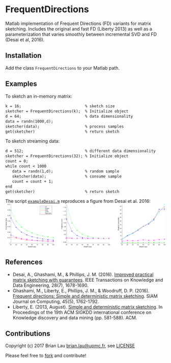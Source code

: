 # FrequentDirections
Matlab implementation of Frequent Directions (FD) variants for matrix sketching. Includes the original and fast FD (Liberty 2013) as well as a parameterization that varies smoothly between incremental SVD and FD (Desai et al, 2016).

## Installation
Add the class `FrequentDirections` to your Matlab path.

## Examples
To sketch an in-memory matrix:
```
k = 16;                            % sketch size
sketcher = FrequentDirections(k);  % Initialize object
d = 64;                            % data dimensionality
data = randn(1000,d);
sketcher(data);                    % process samples
get(sketcher)                      % return sketch
```
To sketch streaming data:
```
d = 512;                           % different data dimensionality
sketcher = FrequentDirections(32); % Initialize object
count = 0;
while count < 1000
   data = randn(1,d);              % random sample
   sketcher(data);                 % consume sample
   count = count + 1;
end
get(sketcher)                      % return sketch
```
The script [`exampleDesai.m`](https://github.com/brian-lau/FrequentDirections/blob/master/Examples/exampleDesai.m) reproduces a figure from Desai et al. 2016:
<img src="https://raw.githubusercontent.com/brian-lau/FrequentDirections/master/Examples/exampleDesai.png" alt="Drawing" style="width: 700px;" />
## References
* Desai, A., Ghashami, M., & Phillips, J. M. (2016). [Improved practical matrix sketching with guarantees](http://ieeexplore.ieee.org/abstract/document/7429755/). IEEE Transactions on Knowledge and Data Engineering, 28(7), 1678-1690.
* Ghashami, M., Liberty, E., Phillips, J. M., & Woodruff, D. P. (2016). [Frequent directions: Simple and deterministic matrix sketching](http://epubs.siam.org/doi/abs/10.1137/15M1009718?journalCode=smjcat). SIAM Journal on Computing, 45(5), 1762-1792.
* Liberty, E. (2013, August). [Simple and deterministic matrix sketching](http://www.cs.yale.edu/homes/el327/papers/simpleMatrixSketching.pdf). In Proceedings of the 19th ACM SIGKDD international conference on Knowledge discovery and data mining (pp. 581-588). ACM.

Contributions
--------------------------------
Copyright (c) 2017 Brian Lau [brian.lau@upmc.fr](mailto:brian.lau@upmc.fr), see [LICENSE](https://github.com/brian-lau/FrequentDirections/blob/master/LICENSE)

Please feel free to [fork](https://github.com/brian-lau/FrequentDirections/fork) and contribute!
